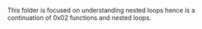 This folder is focused on understanding nested loops hence is a continuation of 0x02 functions and nested loops.
